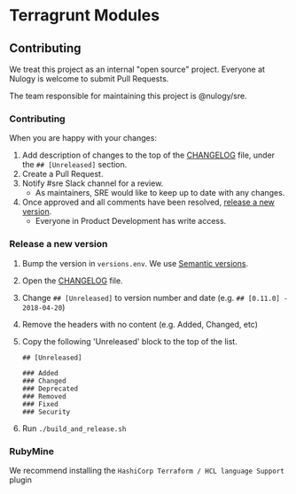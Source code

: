 # Terragrunt Modules

## Contributing

We treat this project as an internal "open source" project. Everyone at Nulogy is welcome to submit Pull Requests.

The team responsible for maintaining this project is @nulogy/sre.

### Contributing

When you are happy with your changes:

1. Add description of changes to the top of the [CHANGELOG](./CHANGELOG.md) file, under the `## [Unreleased]` section.
1. Create a Pull Request.
1. Notify #sre Slack channel for a review.
   - As maintainers, SRE would like to keep up to date with any changes.
1. Once approved and all comments have been resolved, [release a new version](#release-a-new-version).
   - Everyone in Product Development has write access.

### Release a new version

1. Bump the version in `versions.env`. We use [Semantic versions](https://semver.org/).
1. Open the [CHANGELOG](./CHANGELOG.md) file.
1. Change `## [Unreleased]` to version number and date (e.g. `## [0.11.0] - 2018-04-20`)
1. Remove the headers with no content (e.g. Added, Changed, etc)
1. Copy the following 'Unreleased' block to the top of the list.

    ```
    ## [Unreleased]

    ### Added
    ### Changed
    ### Deprecated
    ### Removed
    ### Fixed
    ### Security
    ```

1. Run `./build_and_release.sh`

### RubyMine

We recommend installing the `HashiCorp Terraform / HCL language Support` plugin
